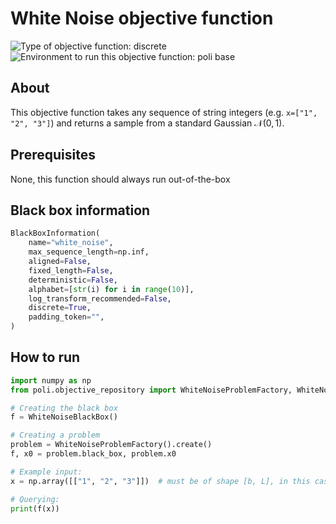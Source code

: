 # White Noise objective function

![Type of objective function: discrete](https://img.shields.io/badge/Type-discrete_inputs-blue)
![Environment to run this objective function: poli base](https://img.shields.io/badge/Environment-poli____base-teal
)

## About

This objective function takes any sequence of string integers (e.g. `x=["1", "2", "3"]`) and returns a sample from a standard Gaussian $\mathcal{N}(0, 1)$.

## Prerequisites

None, this function should always run out-of-the-box

## Black box information

```python
BlackBoxInformation(
    name="white_noise",
    max_sequence_length=np.inf,
    aligned=False,
    fixed_length=False,
    deterministic=False,
    alphabet=[str(i) for i in range(10)],
    log_transform_recommended=False,
    discrete=True,
    padding_token="",
)
```

## How to run


```python
import numpy as np
from poli.objective_repository import WhiteNoiseProblemFactory, WhiteNoiseBlackBox

# Creating the black box
f = WhiteNoiseBlackBox()

# Creating a problem
problem = WhiteNoiseProblemFactory().create()
f, x0 = problem.black_box, problem.x0

# Example input:
x = np.array([["1", "2", "3"]])  # must be of shape [b, L], in this case [1, 3].

# Querying:
print(f(x))
```
